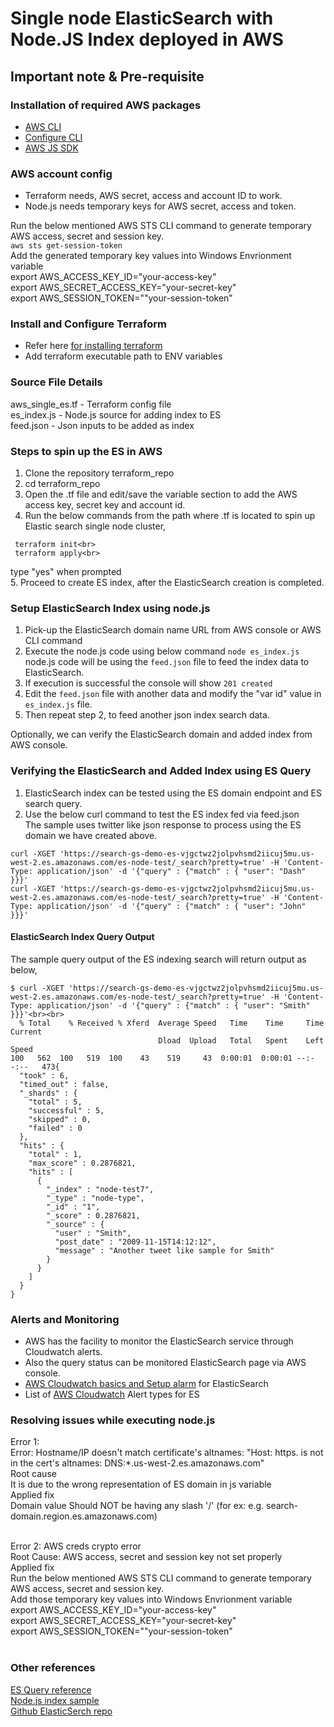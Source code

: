 # Single node ElasticSearch with Node.JS Index deployed in AWS
## Important note & Pre-requisite
### Installation of required AWS packages
- [AWS CLI](https://docs.aws.amazon.com/cli/latest/userguide/installing.html)
- [Configure CLI](https://docs.aws.amazon.com/cli/latest/reference/configure/)
- [AWS JS SDK](https://docs.aws.amazon.com/sdk-for-javascript/v2/developer-guide/installing-jssdk.html)

### AWS account config
- Terraform needs, AWS secret, access and account ID to work. <br>
- Node.js needs temporary keys for AWS secret, access and token. <br>

Run the below mentioned AWS STS CLI command to generate temporary AWS access, secret and session key.<br>
`aws sts get-session-token`<br>
Add the generated temporary key values into Windows Envrionment variable<br>
export AWS_ACCESS_KEY_ID="your-access-key"<br>
export AWS_SECRET_ACCESS_KEY="your-secret-key"<br>
export AWS_SESSION_TOKEN=""your-session-token"<br>
 
###  Install and Configure Terraform
- Refer here [for installing terraform](https://www.terraform.io/downloads.html)
- Add terraform executable path to ENV variables

### Source File Details
aws_single_es.tf - Terraform config file<br>
es_index.js - Node.js source for adding index to ES<br>
feed.json - Json inputs to be added as index<br>
 
### Steps to spin up the ES in AWS 
 1. Clone the repository terraform_repo
 2. cd terraform_repo
 3. Open the .tf file and edit/save the variable section to add the AWS access key, secret key and account id.
 4. Run the below commands from the path where .tf is located to spin up Elastic search single node cluster,
```
 terraform init<br>
 terraform apply<br>
 ```
 type "yes" when prompted<br>
 5. Proceed to create ES index, after the ElasticSearch creation is completed.<br>

### Setup ElasticSearch Index using node.js
 1. Pick-up the ElasticSearch domain name URL from AWS console or AWS CLI command
 2. Execute the node.js code using below command
 `node es_index.js`
 node.js code will be using the `feed.json` file to feed the index data to ElasticSearch.
 3. If execution is successful the console will show `201 created`
 4. Edit the `feed.json` file with another data and modify the "var id" value in `es_index.js` file.
 5. Then repeat step 2, to feed another json index search data.
 
 Optionally, we can verify the ElasticSearch domain and added index from AWS console.<br>
 
### Verifying the ElasticSearch and Added Index using ES Query
 1. ElasticSearch index can be tested using the ES domain endpoint and ES search query.<br>
 2. Use the below curl command to test the ES index fed via feed.json<br>
 The sample uses twitter like json response to process using the ES domain we have created above.<br>
 ```
 curl -XGET 'https://search-gs-demo-es-vjgctwz2jolpvhsmd2iicuj5mu.us-west-2.es.amazonaws.com/es-node-test/_search?pretty=true' -H 'Content-Type: application/json' -d '{"query" : {"match" : { "user": "Dash" }}}'
 curl -XGET 'https://search-gs-demo-es-vjgctwz2jolpvhsmd2iicuj5mu.us-west-2.es.amazonaws.com/es-node-test/_search?pretty=true' -H 'Content-Type: application/json' -d '{"query" : {"match" : { "user": "John" }}}'
 ```

#### ElasticSearch Index Query Output 
The sample query output of the ES indexing search will return output as below,
```
$ curl -XGET 'https://search-gs-demo-es-vjgctwz2jolpvhsmd2iicuj5mu.us-west-2.es.amazonaws.com/es-node-test/_search?pretty=true' -H 'Content-Type: application/json' -d '{"query" : {"match" : { "user": "Smith" }}}'<br><br>
  % Total    % Received % Xferd  Average Speed   Time    Time     Time  Current
                                 Dload  Upload   Total   Spent    Left  Speed
100   562  100   519  100    43    519     43  0:00:01  0:00:01 --:--:--   473{
  "took" : 6,
  "timed_out" : false,
  "_shards" : {
    "total" : 5,
    "successful" : 5,
    "skipped" : 0,
    "failed" : 0
  },
  "hits" : {
    "total" : 1,
    "max_score" : 0.2876821,
    "hits" : [
      {
        "_index" : "node-test7",
        "_type" : "node-type",
        "_id" : "1",
        "_score" : 0.2876821,
        "_source" : {
          "user" : "Smith",
          "post_date" : "2009-11-15T14:12:12",
          "message" : "Another tweet like sample for Smith"
        }
      }
    ]
  }
}
```

### Alerts and Monitoring
- AWS has the facility to monitor the ElasticSearch service through Cloudwatch alerts.<br>
- Also the query status can be monitored ElasticSearch page via AWS console.<br>
- <a href="https://aws.amazon.com/blogs/database/get-started-with-amazon-elasticsearch-service-set-cloudwatch-alarms-on-key-metrics/">AWS Cloudwatch basics and Setup alarm</a> for ElasticSearch<br>
- List of <a href="https://docs.aws.amazon.com/elasticsearch-service/latest/developerguide/cloudwatch-alarms.html">AWS Cloudwatch</a> Alert types for ES<br>

 
### Resolving issues while executing node.js
Error 1:<br>
Error: Hostname/IP doesn't match certificate's altnames: "Host: https. is
 not in the cert's altnames: DNS:*.us-west-2.es.amazonaws.com"<br>
Root cause<br>
It is due to the wrong representation of ES domain in js variable<br>
Applied fix<br>
Domain value Should NOT be having any slash '/' (for ex: e.g. search-domain.region.es.amazonaws.com)<br><br>

Error 2: AWS creds crypto error<br>
Root Cause: AWS access, secret and session key not set properly<br>
Applied fix<br>
Run the below mentioned AWS STS CLI command to generate temporary AWS access, secret and session key.<br>
Add those temporary key values into Windows Envrionment variable<br>
export AWS_ACCESS_KEY_ID="your-access-key"<br>
export AWS_SECRET_ACCESS_KEY="your-secret-key"<br>
export AWS_SESSION_TOKEN=""your-session-token"<br><br>
  
### Other references
  <a href="https://www.elastic.co/guide/en/elasticsearch/reference/current/full-text-queries.html"> ES Query reference </a><br>
  <a href="https://docs.aws.amazon.com/elasticsearch-service/latest/developerguide/es-indexing-programmatic.html#es-indexing-programmatic-node">Node.js index sample</a><br>
  <a href="https://github.com/elastic/elasticsearch"> Github ElasticSerch repo</a><br>
